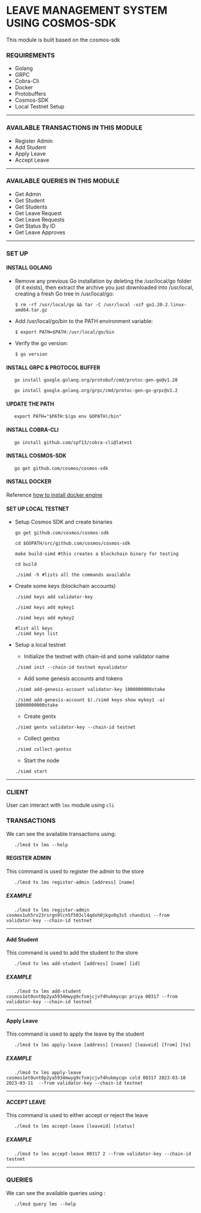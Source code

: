 # LEAVE MANAGEMENT SYSTEM USING COSMOS-SDK

This module is built based on the cosmos-sdk

### REQUIREMENTS
* Golang
* GRPC
* Cobra-Cli
* Docker
* Protobuffers
* Cosmos-SDK
* Local Testnet Setup
* ***
### AVAILABLE TRANSACTIONS IN THIS MODULE
* Register Admin
* Add Student
* Apply Leave
* Accept Leave
* ***
### AVAILABLE QUERIES IN THIS MODULE
* Get Admin
* Get Student
* Get Students
* Get Leave Request
* Get Leave Requests
* Get Status By ID
* Get Leave Approves 
*  ***
### SET UP
#### INSTALL GOLANG
* Remove any previous Go installation by deleting the /usr/local/go folder (if it exists), then extract the archive you just downloaded into /usr/local,     creating a fresh Go tree in /usr/local/go: 
  ```
  $ rm -rf /usr/local/go && tar -C /usr/local -xzf go1.20.2.linux-amd64.tar.gz
  ```
* Add /usr/local/go/bin to the PATH environment variable:
  ```
  $ export PATH=$PATH:/usr/local/go/bin
  ```
* Verify the go version:
  ```
  $ go version
  ```
#### INSTALL GRPC & PROTOCOL BUFFER
```
   go install google.golang.org/protobuf/cmd/protoc-gen-go@v1.28
   
   go install google.golang.org/grpc/cmd/protoc-gen-go-grpc@v1.2
```
#### UPDATE THE PATH
```
   export PATH="$PATH:$(go env GOPATH)/bin"
```
#### INSTALL COBRA-CLI
```
   go install github.com/spf13/cobra-cli@latest
```
#### INSTALL COSMOS-SDK
```
   go get github.com/cosmos/cosmos-sdk
```
#### INSTALL DOCKER
   Reference [how to install docker engine](https://docs.docker.com/engine/install/ubuntu/)
   
#### SET UP LOCAL TESTNET
*  Setup Cosmos SDK and create binaries
   ```
   go get github.com/cosmos/cosmos-sdk

   cd $GOPATH/src/github.com/cosmos/cosmos-sdk

   make build-simd #this creates a blockchain binary for testing

   cd build

   ./simd -h #lists all the commands available
   ```
*  Create some keys (blockchain accounts)
   ```
   ./simd keys add validator-key
   
   ./simd keys add mykey1
   
   ./simd keys add mykey2
   
   #list all keys
   ./simd keys list
   ```
*  Setup a local testnet

   * Initialize the testnet with chain-id and some validator name
   ```
   ./simd init --chain-id testnet myvalidator
   ```
   
   * Add some genesis accounts and tokens
   ```
   ./simd add-genesis-account validator-key 1000000000stake
   
   ./simd add-genesis-account $(./simd keys show mykey1 -a) 10000000000stake
   ```
   
   * Create gentx
   ```
   ./simd gentx validator-key --chain-id testnet
   ```
   
   * Collect gentxs
   ```
   ./simd collect-gentxs
   ```
   
   * Start the node
   ```
   ./simd start
   ```
   
***
### CLIENT

User can interact with ```lms``` module using ```cli```

### TRANSACTIONS

We can see the available transactions using:
```
   ./lmsd tx lms --help
```
#### REGISTER ADMIN

This command is used to register the admin to the store
```
   ./lmsd tx lms register-admin [address] [name]
```
##### EXAMPLE
```
   ./lmsd tx lms register-admin cosmos1uh5rv23rsrgn9lcn5f503cl4qdxh0jkqv8q3s5 chandini --from validator-key --chain-id testnet
```
***
#### Add Student

This command is used to add the student to the store
```
   ./lmsd tx lms add-student [address] [name] [id]
```
##### EXAMPLE
```
   ./lmsd tx lms add-student cosmos1et0unt0p2ya5934mwyg9cfxmjcjvf4hukmycqn priya 00317 --from validator-key --chain-id testnet
```
***
#### Apply Leave

This command is used to apply the leave by the student
```
   ./lmsd tx lms apply-leave [address] [reason] [leaveid] [from] [to]
```
##### EXAMPLE
```
   ./lmsd tx lms apply-leave cosmos1et0unt0p2ya5934mwyg9cfxmjcjvf4hukmycqn cold 00317 2023-03-10 2023-03-11  --from validator-key --chain-id testnet
```
***
#### ACCEPT LEAVE

This command is used to either accept or reject the leave
```
   ./lmsd tx lms accept-leave [leaveid] [status]
```
##### EXAMPLE
```
   ./lmsd tx lms accept-leave 00317 2 --from validator-key --chain-id testnet
```
***
### QUERIES

We can see the available queries using :
```
   ./lmsd query lms --help
```
#### 




